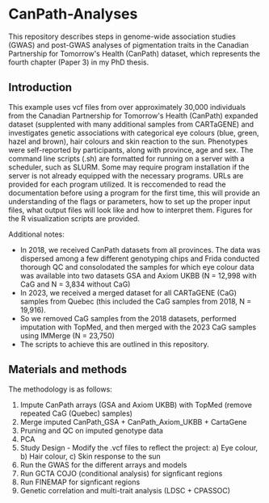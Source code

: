 # CanPath-Analyses
This repository describes steps in genome-wide association studies (GWAS) and post-GWAS analyses of pigmentation traits in the Canadian Partnership for Tomorrow's Health (CanPath) dataset, which represents the fourth chapter (Paper 3) in my PhD thesis.

## Introduction

This example uses vcf files from over approximately 30,000 individuals from the Canadian Partnership for Tomorrow's Health (CanPath) expanded dataset (supplented with many additional samples from CARTaGENE) and investigates genetic associations with categorical eye colours (blue, green, hazel and brown), hair colours and skin reaction to the sun. Phenotypes were self-reported by participants, along with province, age and sex. The command line scripts (.sh) are formatted for running on a server with a scheduler, such as SLURM. Some may require program installation if the server is not already equipped with the necessary programs. URLs are provided for each program utilized. It is reccomended to read the documentation before using a program for the first time, this will provide an understanding of the flags or parameters, how to set up the proper input files, what output files will look like and how to interpret them. Figures for the R visualization scripts are provided.

Additional notes:

- In 2018, we received CanPath datasets from all provinces. The data was dispersed among a few different genotyping chips and Frida conducted thorough QC and consolodated the samples for which eye colour data was available into two datasets GSA and Axiom UKBB (N = 12,998 with CaG and N = 3,834 without CaG)
- In 2023, we received a merged dataset for all CARTaGENE (CaG) samples from Quebec (this included the CaG samples from 2018, N = 19,916).
- So we removed CaG samples from the 2018 datasets, performed imputation with TopMed, and then merged with the 2023 CaG samples using IMMerge (N = 23,750)
- The scripts to achieve this are outlined in this repository.

## Materials and methods

The methodology is as follows:

1) Impute CanPath arrays (GSA and Axiom UKBB) with TopMed (remove repeated CaG (Quebec) samples)
2) Merge imputed CanPath_GSA + CanPath_Axiom_UKBB + CartaGene 
3) Pruning and QC on imputed genotype data
4) PCA
5) Study Design - Modify the .vcf files to reflect the project: a) Eye colour, b) Hair colour, c) Skin response to the sun
6) Run the GWAS for the different arrays and models
7) Run GCTA COJO (conditional analysis) for signficant regions
8) Run FINEMAP for signficant regions
9) Genetic correlation and multi-trait analysis (LDSC + CPASSOC)

